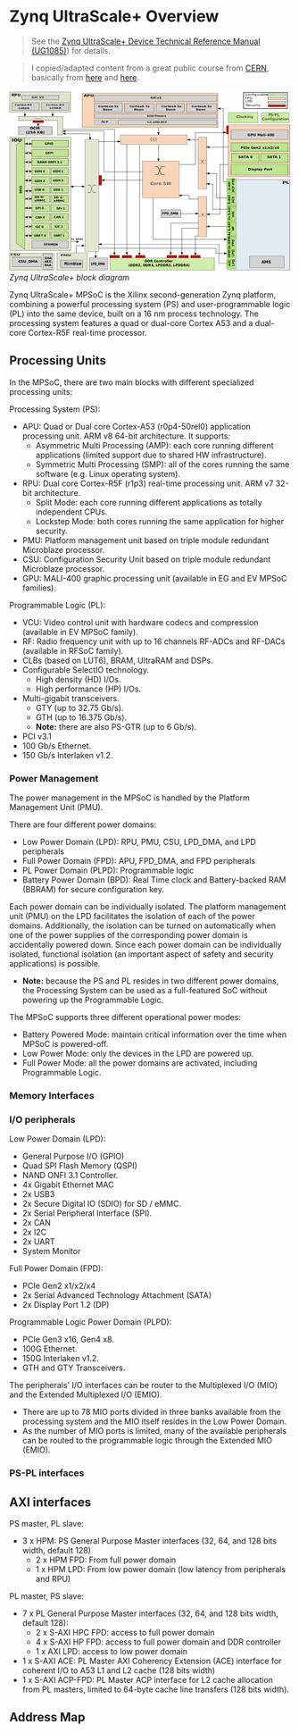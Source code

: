 # Zynq UltraScale+ Overview

> See the [Zynq UltraScale+ Device Technical Reference Manual (UG1085)](https://www.xilinx.com/support/documentation/user_guides/ug1085-zynq-ultrascale-trm.pdf)) for details.

> I copied/adapted content from a great public course from [CERN](https://ohwr.org/project/soc-course/wikis/home), basically from [here](https://ohwr.org/project/soc-course/wikis/MPSoC-Architecture-Overview) and [here](https://ohwr.org/project/soc-course/wikis/MPSoC-Address-Map).

![Zynq UltraScale+ block diagram](images/zynq-usp.png)
*Zynq UltraScale+ block diagram*

Zynq UltraScale+ MPSoC is the Xilinx second-generation Zynq platform, combining a powerful processing system (PS) and user-programmable logic (PL) into the same device, built on a 16 nm process technology.
The processing system features a quad or dual-core Cortex A53 and a dual-core Cortex-R5F real-time processor.

## Processing Units

In the MPSoC, there are two main blocks with different specialized processing units:

Processing System (PS):
* APU: Quad or Dual core Cortex-A53 (r0p4-50rel0) application processing unit. ARM v8 64-bit architecture. It supports:
  * Asymmetric Multi Processing (AMP): each core running different applications (limited support due to shared HW infrastructure).
  * Symmetric Multi Processing (SMP): all of the cores running the same software (e.g. Linux operating system).
* RPU: Dual core Cortex-R5F (r1p3) real-time processing unit. ARM v7 32-bit architecture.
  * Split Mode: each core running different applications as totally independent CPUs.
  * Lockstep Mode: both cores running the same application for higher security.
* PMU: Platform management unit based on triple module redundant Microblaze processor.
* CSU: Configuration Security Unit based on triple module redundant Microblaze processor.
* GPU: MALI-400 graphic processing unit (available in EG and EV MPSoC families).

Programmable Logic (PL):
* VCU: Video control unit with hardware codecs and compression (available in EV MPSoC family).
* RF: Radio frequency unit with up to 16 channels RF-ADCs and RF-DACs (available in RFSoC family).
* CLBs (based on LUT6), BRAM, UltraRAM and DSPs.
* Configurable SelectIO technology.
  * High density (HD) I/Os.
  * High performance (HP) I/Os.
* Multi-gigabit transceivers.
  * GTY (up to 32.75 Gb/s).
  * GTH (up to 16.375 Gb/s).
  * **Note:** there are also PS-GTR (up to 6 Gb/s).
* PCI v3.1
* 100 Gb/s Ethernet.
* 150 Gb/s Interlaken v1.2.

### Power Management

The power management in the MPSoC is handled by the Platform Management Unit (PMU).

There are four different power domains:
* Low Power Domain (LPD): RPU, PMU, CSU, LPD_DMA, and LPD peripherals
* Full Power Domain (FPD): APU, FPD_DMA, and FPD peripherals
* PL Power Domain (PLPD): Programmable logic
* Battery Power Domain (BPD): Real Time clock and Battery-backed RAM (BBRAM) for secure configuration key.

Each power domain can be individually isolated. The platform management unit (PMU) on the LPD facilitates the isolation of each of the power domains. Additionally, the isolation can be turned on automatically when one of the power supplies of the corresponding power domain is accidentally powered down. Since each power domain can be individually isolated, functional isolation (an important aspect of safety and security applications) is possible.

* **Note:** because the PS and PL resides in two different power domains, the Processing System can be used as a full-featured SoC without powering up the Programmable Logic.

The MPSoC supports three different operational power modes:
* Battery Powered Mode: maintain critical information over the time when MPSoC is powered-off.
* Low Power Mode: only the devices in the LPD are powered up.
* Full Power Mode: all the power domains are activated, including Programmable Logic.

### Memory Interfaces

### I/O peripherals

Low Power Domain (LPD):
* General Purpose I/O (GPIO)
* Quad SPI Flash Memory (QSPI)
* NAND ONFI 3.1 Controller.
* 4x Gigabit Ethernet MAC
* 2x USB3
* 2x Secure Digital IO (SDIO) for SD / eMMC.
* 2x Serial Peripheral Interface (SPI).
* 2x CAN
* 2x I2C
* 2x UART
* System Monitor

Full Power Domain (FPD):
* PCIe Gen2 x1/x2/x4
* 2x Serial Advanced Technology Attachment (SATA)
* 2x Display Port 1.2 (DP)

Programmable Logic Power Domain (PLPD):
* PCIe Gen3 x16, Gen4 x8.
* 100G Ethernet.
* 150G Interlaken v1.2.
* GTH and GTY Transceivers.

The peripherals' I/O interfaces can be router to the Multiplexed I/O (MIO) and the Extended Multiplexed I/O (EMIO).
* There are up to 78 MIO ports divided in three banks available from the processing system and the MIO itself resides in the Low Power Domain.
* As the number of MIO ports is limited, many of the available peripherals can be routed to the programmable logic through the Extended MIO (EMIO).

### PS-PL interfaces

## AXI interfaces

PS master, PL slave:
* 3 x HPM: PS General Purpose Master interfaces (32, 64, and 128 bits width, default 128)
  * 2 x HPM FPD: From full power domain
  * 1 x HPM LPD: From low power domain (low latency from peripherals and RPU)

PL master, PS slave:
* 7 x PL General Purpose Master interfaces (32, 64, and 128 bits width, default 128):
  * 2 x S-AXI HPC FPD: access to full power domain
  * 4 x S-AXI HP FPD: access to full power domain and DDR controller
  * 1 x AXI LPD: access to low power domain
* 1 x S-AXI ACE: PL Master AXI Coherency Extension (ACE) interface for coherent I/O to A53 L1 and L2 cache (128 bits width)
* 1 x S-AXI ACP-FPD: PL Master ACP interface for L2 cache allocation from PL masters, limited to 64-byte cache line transfers (128 bits width).

## Address Map
